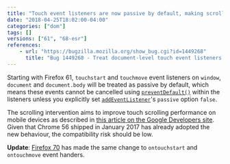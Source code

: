 ```yaml
---
title: "Touch event listeners are now passive by default, making scrolling faster on mobile"
date: "2018-04-25T18:02:00-04:00"
categories: ["dom"]
tags: []
versions: ["61", "68-esr"]
references:
    - url: "https://bugzilla.mozilla.org/show_bug.cgi?id=1449268"
      title: "Bug 1449268 - Treat document-level touch event listeners as passive. (Chrome scrolling intervention)"
---
```

Starting with Firefox 61, `touchstart` and `touchmove` event listeners on `window`, `document` and `document.body` will be treated as passive by default, which means these events cannot be cancelled using [`preventDefault()`](https://developer.mozilla.org/docs/Web/API/Event/preventDefault) within the listeners unless you explicitly set [`addEventListener`](https://developer.mozilla.org/docs/Web/API/EventTarget/addEventListener)'s `passive` option `false`.

The scrolling intervention aims to improve touch scrolling performance on mobile devices as described in [this article on the Google Developers site](https://developers.google.com/web/updates/2017/01/scrolling-intervention). Given that Chrome 56 shipped in January 2017 has already adopted the new behaviour, the compatibility risk should be low.

**Update**: [Firefox 70](https://www.fxsitecompat.dev/en-CA/docs/2019/ontouchstart-ontouchmove-event-handlers-are-now-passive-by-default/) has made the same change to `ontouchstart` and `ontouchmove` event handers.
